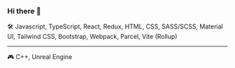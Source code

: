 ### Hi there 👋

🛠 Javascript, TypeScript, React, Redux, HTML, CSS, SASS/SCSS, Material UI, Tailwind CSS, Bootstrap, Webpack, Parcel, Vite (Rollup)

---

🎮 C++, Unreal Engine


<!--
**ProUnebit/ProUnebit** is a ✨ _special_ ✨ repository because its `README.md` (this file) appears on your GitHub profile.

Here are some ideas to get you started:

- 🔭 I’m currently working on ...
- 🌱 I’m currently learning ...
- 👯 I’m looking to collaborate on ...
- 🤔 I’m looking for help with ...
- 💬 Ask me about ...
- 📫 How to reach me: ...
- 😄 Pronouns: ...
- ⚡ Fun fact: ...
-->
